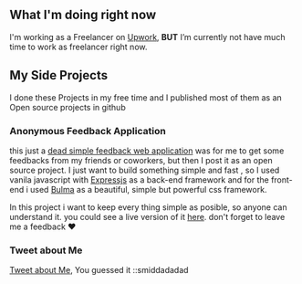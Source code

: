 
## What I'm doing right now

I'm working as a Freelancer on [Upwork](https://www.upwork.com/o/profiles/users/_~0135faad7cc004c7eb/), **BUT** I’m currently not have much time to work as freelancer right now.

## My Side Projects

I done these Projects in my free time and I published most of them as an Open source projects in github


### Anonymous Feedback Application

this just a [dead simple feedback web application](https://github.com/shekohex/dead-simple-feedback-app) was for me 
to get some feedbacks from my friends or coworkers, but then I post it as an open source project.
I just want to build something simple and fast , so I used vanila javascript with [Expressjs](expressjs.com) as a back-end framework
and for the front-end i used [Bulma](https://bulma.io) as a beautiful, simple but powerful css framework.

In this project i want to keep every thing simple as posible, so anyone can understand it.
you could see a live version of it [here](https://dead-simple-feedback.herokuapp.com/). don't forget to leave me a feedback :heart:

### Tweet about Me
[Tweet about Me](https://github.com/shekohex/twt-about-me), You guessed it ::smiddadadad
